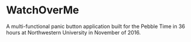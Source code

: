 # WatchOverMe
A multi-functional panic button application built for the Pebble Time in 36 hours at Northwestern University in November of 2016.
